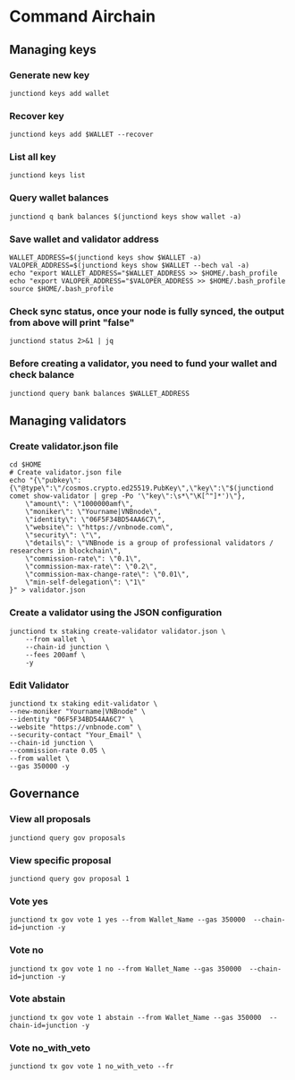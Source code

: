 # Command Airchain

## Managing keys
### Generate new key
```
junctiond keys add wallet
```
### Recover key
```
junctiond keys add $WALLET --recover
```
### List all key
```
junctiond keys list
```
### Query wallet balances
```
junctiond q bank balances $(junctiond keys show wallet -a)
```

### Save wallet and validator address
```
WALLET_ADDRESS=$(junctiond keys show $WALLET -a)
VALOPER_ADDRESS=$(junctiond keys show $WALLET --bech val -a)
echo "export WALLET_ADDRESS="$WALLET_ADDRESS >> $HOME/.bash_profile
echo "export VALOPER_ADDRESS="$VALOPER_ADDRESS >> $HOME/.bash_profile
source $HOME/.bash_profile
```
### Check sync status, once your node is fully synced, the output from above will print "false"
```
junctiond status 2>&1 | jq 
```

### Before creating a validator, you need to fund your wallet and check balance
```
junctiond query bank balances $WALLET_ADDRESS 
```
## Managing validators
### Create validator.json file
```
cd $HOME
# Create validator.json file
echo "{\"pubkey\":{\"@type\":\"/cosmos.crypto.ed25519.PubKey\",\"key\":\"$(junctiond comet show-validator | grep -Po '\"key\":\s*\"\K[^"]*')\"},
    \"amount\": \"1000000amf\",
    \"moniker\": \"Yourname|VNBnode\",
    \"identity\": \"06F5F34BD54AA6C7\",
    \"website\": \"https://vnbnode.com\",
    \"security\": \"\",
    \"details\": \"VNBnode is a group of professional validators / researchers in blockchain\",
    \"commission-rate\": \"0.1\",
    \"commission-max-rate\": \"0.2\",
    \"commission-max-change-rate\": \"0.01\",
    \"min-self-delegation\": \"1\"
}" > validator.json
```
### Create a validator using the JSON configuration
```
junctiond tx staking create-validator validator.json \
    --from wallet \
    --chain-id junction \
    --fees 200amf \
    -y
```
### Edit Validator

```
junctiond tx staking edit-validator \
--new-moniker "Yourname|VNBnode" \
--identity "06F5F34BD54AA6C7" \
--website "https://vnbnode.com" \
--security-contact "Your_Email" \
--chain-id junction \
--commission-rate 0.05 \
--from wallet \
--gas 350000 -y
```

## Governance

### View all proposals
```
junctiond query gov proposals
```

### View specific proposal
```
junctiond query gov proposal 1
```

### Vote yes
```
junctiond tx gov vote 1 yes --from Wallet_Name --gas 350000  --chain-id=junction -y
```

### Vote no
```
junctiond tx gov vote 1 no --from Wallet_Name --gas 350000  --chain-id=junction -y
```

### Vote abstain
```
junctiond tx gov vote 1 abstain --from Wallet_Name --gas 350000  --chain-id=junction -y
```

### Vote no_with_veto
```
junctiond tx gov vote 1 no_with_veto --fr
```






